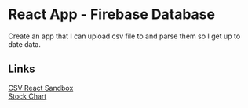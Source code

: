 # React App - Firebase Database
Create an app that I can upload csv file to and parse them so I get up to date data.

## Links
[CSV React Sandbox](https://codesandbox.io/s/react-csv-reader-vtull)\
[Stock Chart](https://codesandbox.io/s/create-a-stock-chart-in-reactjs-ds9xw?from-embed)
